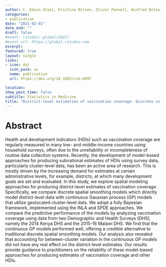 ```yaml
---
author: C. Edson Utazi, Kristine Nilsen, Oliver Pannell, Winfred Dotse-Gborgbortsi, Andrew J. Tatem
categories:
- publication
date: "2021-02-01"
date_end: ""
draft: false
#event: rstudio::global(2021)
#event_url: https://global.rstudio.com
excerpt: 
featured: true
layout: single
links:
- icon: doi
  icon_pack: ai
  name: publication
  url: https://doi.org/10.1002/sim.8897

location:
show_post_time: false
subtitle: Statistics in Medicine
title: "District-level estimation of vaccination coverage: Discrete vs continuous spatial models"
---
```


# __Abstract__

Health and development indicators (HDIs) such as vaccination coverage are regularly measured in many low- and middle-income countries using household surveys, often due to the unreliability or incompleteness of routine data collection systems. Recently, the development of model-based approaches for producing subnational estimates of HDIs using survey data, particularly cluster-level data, has been an active area of research. This is mostly driven by the increasing demand for estimates at certain administrative levels, for example, districts, at which many development goals are set and evaluated. In this study, we explore spatial modeling approaches for producing district-level estimates of vaccination coverage. Specifically, we compare discrete spatial smoothing models which directly model district-level data with continuous Gaussian process (GP) models that utilize geolocated cluster-level data. We adopt a fully Bayesian framework, implemented using the INLA and SPDE approaches. We compare the predictive performance of the models by analyzing vaccination coverage using data from two Demographic and Health Surveys (DHS), namely the 2014 Kenya DHS and the 2015-16 Malawi DHS. We find that the continuous GP models performed well, offering a credible alternative to traditional discrete spatial smoothing models. Our analysis also revealed that accounting for between-cluster variation in the continuous GP models did not have any real effect on the district-level estimates. Our results provide guidance to practitioners on the reliability of these model-based approaches for producing estimates of vaccination coverage and other HDIs.